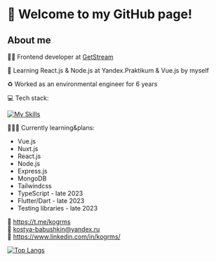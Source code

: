 # 👋 Welcome to my GitHub page!
## About me
👨‍💻 Frontend developer at [GetStream](https://getstream.com/)

🌱 Learning React.js & Node.js at Yandex.Praktikum & Vue.js by myself

♻️ Worked as an environmental engineer for 6 years

💻 Tech stack:

[![My Skills](https://skillicons.dev/icons?i=vue,nuxt,react,nodejs,express,mongodb,tailwind,sass,js,html,css,webpack,git,figma)](https://skillicons.dev)

👩🏻‍🎓 Currently learning&plans:
* Vue.js
* Nuxt.js
* React.js
* Node.js
* Express.js
* MongoDB
* Tailwindcss
* TypeScript - late 2023
* Flutter/Dart - late 2023
* Testing libraries - late 2023

📱 https://t.me/kogrms  
📧 kostya-babushkin@yandex.ru  
💼 https://www.linkedin.com/in/kogrms/

[![Top Langs](https://github-readme-stats.vercel.app/api/top-langs/?username=kogrms&layout=compact&theme=vue-dark)](https://github.com/kogrms/github-readme-stats)
